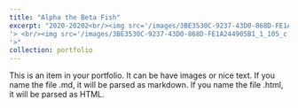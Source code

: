 ```yaml
---
title: "Alpha the Beta Fish"
excerpt: "2020-20202<br/><img src='/images/3BE3530C-9237-43D0-868D-FE1A244905B1_1_105_c.jpeg
'> <br/><img src='/images/3BE3530C-9237-43D0-868D-FE1A244905B1_1_105_c.jpeg
'>"
collection: portfolio
---
```


This is an item in your portfolio. It can be have images or nice text. If you name the file .md, it will be parsed as markdown. If you name the file .html, it will be parsed as HTML. 
